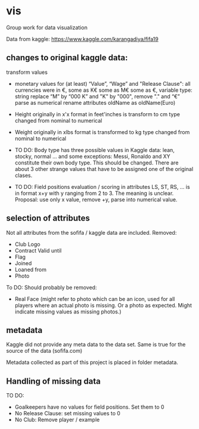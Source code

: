 # vis

Group work for data visualization

Data from kaggle: https://www.kaggle.com/karangadiya/fifa19

## changes to original kaggle data:

transform values
* monetary values for (at least) “Value”, “Wage” and "Release Clause": 
all currencies were in €, some as K€ some as M€ some as €, 
variable type: string
replace “M” by “000 K” and "K" by "000",  remove "." and “€”
parse as numerical
rename attributes oldName as oldName(Euro)

* Height originally in x'x format in feet'inches is transform to cm
type changed from nominal to numerical

* Weight originally in xlbs format is transformed to kg
type changed from nominal to numerical

* TO DO: Body type has three possible values in Kaggle data: lean, stocky, normal ... and some exceptions: Messi, Ronaldo and XY constitute their own body type. This should be changed. There are about 3 other strange values that have to be assigned one of the original clases.

* TO DO: Field positions evaluation / scoring in attributes LS, ST, RS, ... is in format x+y with y ranging from 2 to 3. The meaning is unclear. Proposal: use only x value, remove +y, parse into numerical value.

## selection of attributes

Not all attributes from the sofifa / kaggle data are included. Removed:
* Club Logo
* Contract Valid until
* Flag
* Joined
* Loaned from
* Photo

To DO: Should probably be removed:
* Real Face (might refer to photo which can be an icon, used for all players where an actual photo is missing. Or a photo as expected. Might indicate missing values as missing photos.)

## metadata
Kaggle did not provide any meta data to the data set. Same is true for the source of the data (sofifa.com)

Metadata collected as part of this project is placed in folder metadata.

## Handling of missing data

TO DO:
* Goalkeepers have no values for field positions. Set them to 0
* No Release Clause: set missing values to 0
* No Club: Remove player / example 
